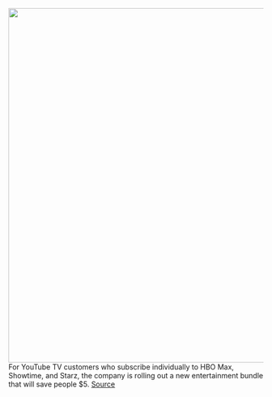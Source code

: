 <img src='https://cdn.vox-cdn.com/thumbor/3dAIr9S6EhB-iGRcV18so4x4bds=/0x0:918x616/1200x800/filters:focal(386x235:532x381)/cdn.vox-cdn.com/uploads/chorus_image/image/68838075/Screen_Shot_2021_02_18_at_12.43.35_PM.0.png' width='700px' /><br/>
For YouTube TV customers who subscribe individually to HBO Max, Showtime, and Starz, the company is rolling out a new entertainment bundle that will save people $5.
<a href='https://www.theverge.com/2021/2/18/22289589/youtube-tv-hbo-max-showtime-starz-bundle-virtual-premium-cable'> Source <a/>